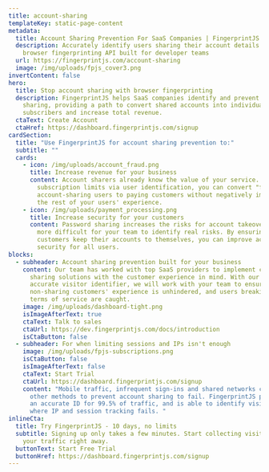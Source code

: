 ```yaml
---
title: account-sharing
templateKey: static-page-content
metadata:
  title: Account Sharing Prevention For SaaS Companies | FingerprintJS
  description: Accurately identify users sharing their account details with our
    browser fingerprinting API built for developer teams
  url: https://fingerprintjs.com/account-sharing
  image: /img/uploads/fpjs_cover3.png
invertContent: false
hero:
  title: Stop account sharing with browser fingerprinting
  description: FingerprintJS helps SaaS companies identify and prevent account
    sharing, providing a path to convert shared accounts into individual paid
    subscribers and increase total revenue.
  ctaText: Create Account
  ctaHref: https://dashboard.fingerprintjs.com/signup
cardSection:
  title: "Use FingerprintJS for account sharing prevention to:"
  subtitle: ""
  cards:
    - icon: /img/uploads/account_fraud.png
      title: Increase revenue for your business
      content: Account sharers already know the value of your service. By enforcing
        subscription limits via user identification, you can convert "free"
        account-sharing users to paying customers without negatively impacting
        the rest of your users' experience.
    - icon: /img/uploads/payment_processing.png
      title: Increase security for your customers
      content: Password sharing increases the risks for account takeover, and makes it
        more difficult for your team to identify real risks. By ensuring
        customers keep their accounts to themselves, you can improve account
        security for all users.
blocks:
  - subheader: Account sharing prevention built for your business
    content: Our team has worked with top SaaS providers to implement custom account
      sharing solutions with the customer experience in mind. With our highly
      accurate visitor identifier, we will work with your team to ensure your
      non-sharing customers' experience is unhindered, and users breaking their
      terms of service are caught.
    image: /img/uploads/dashboard-tight.png
    isImageAfterText: true
    ctaText: Talk to sales
    ctaUrl: https://dev.fingerprintjs.com/docs/introduction
    isCtaButton: false
  - subheader: For when limiting sessions and IPs isn't enough
    image: /img/uploads/fpjs-subscriptions.png
    isCtaButton: false
    isImageAfterText: false
    ctaText: Start Trial
    ctaUrl: https://dashboard.fingerprintjs.com/signup
    content: "Mobile traffic, infrequent sign-ins and shared networks can cause
      other methods to prevent account sharing to fail. FingerprintJS provides
      an accurate ID for 99.5% of traffic, and is able to identify visitors
      where IP and session tracking fails. "
inlineCta:
  title: Try FingerprintJS - 10 days, no limits
  subtitle: Signing up only takes a few minutes. Start collecting visitorIDs for
    your traffic right away.
  buttonText: Start Free Trial
  buttonHref: https://dashboard.fingerprintjs.com/signup
---
```

